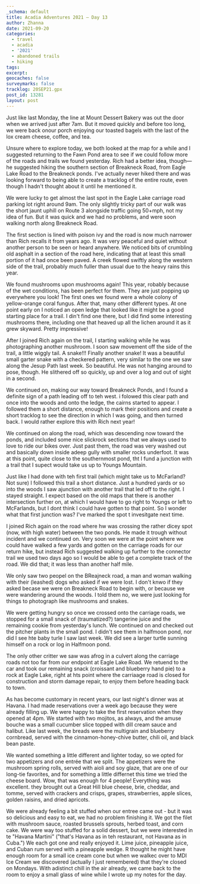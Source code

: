 ```yaml
---
_schema: default
title: Acadia Adventures 2021 – Day 13
author: Zhanna
date: 2021-09-20
categories:
  - travel
  - acadia
  - '2021'
  - abandoned trails
  - hiking 
tags:
excerpt: 
geocaches: false
surveymarks: false
tracklog: 20SEP21.gpx
post_id: 13281
layout: post
---
```


Just like last Monday, the line at Mount Dessert Bakery was out the door when we arrived just after 7am. But it moved quickly and before too long, we were back onour porch enjoying our toasted bagels with the last of the lox cream cheese, coffee, and tea.

Unsure where to explore today, we both looked at the map for a while and I suggested returning to the Fawn Pond area to see if we could follow more of the roads and trails we found yesterday. Rich had a better idea, though—he suggested hiking the southern section of Breakneck Road, from Eagle Lake Road to the Breakneck ponds. I've actually never hiked there and was looking forward to being able to create a tracklog of the entire route, even though I hadn't thought about it until he mentioned it. 

We were lucky to get almost the last spot in the Eagle Lake carriage road parking lot right around 9am. The only slightly tricky part of our walk was the short jaunt uphill on Route 3 alongside traffic going 50+mph, not my idea of fun. But it was quick and we had no problems, and were soon walking north along Breakneck Road.

The first section is lined with poison  ivy and the road is now much narrower than Rich recalls it from years ago. It was very peaceful and quiet without another person to be seen or heard anywhere. We noticed bits of crumbling old asphalt in a section of the road here, indicating that at least this small portion of it had once been paved. A creek flowed swiftly along the western side of the trail, probably much fuller than usual due to the heavy rains this year.

We found mushrooms upon mushrooms again! This year, robably because of the wet conditions, has been perfect for them. They are just popping up everywhere you look! The first ones we found were a whole colony of yellow-orange coral fungus. After that, many other different types. At one point early on I noticed an open ledge that looked like it might be a good starting place for a trail. I din't find one there, but I did find some interesting mushrooms there, including one that heaved up all the lichen around it as it grew skyward. Pretty impressive!

After I joined Rich again on the trail, I starting walking while he was photographing another mushroom. I soon saw movement off the side of the trail, a little wiggly tail. A snake!!! Finally another snake! It was a beautiful small garter snake with a checkered pattern, very similar to the one we saw along the Jesup Path last week. So beautiful. He was not hanging around to pose, though. He slithered off so quickly, up and over a log and out of sight in a second.

We continued on, making our way toward Breakneck Ponds, and I found a definite sign of a path leading off to teh west. i folowed this clear path and once into the woods and onto the ledge, the cairns started to appear. I followed them a short distance, enough to mark their positions and create a short tracklog to see the direction in which I was going, and then turned back. I would rather explore this with Rich next year!

We continued on along the road, which was descending now toward the ponds, and included some nice slickrock sections that we always used to love to ride our bikes over. Just past them, the road was very washed out and basically down inside adeep gully with smaller rocks underfoot. It was at this point, quite close to the southernmost pond, tht I fund a junction with a trail that I supect would take us up to Youngs Mountain.

Just like I had done with teh first trail (which might take us to McFarland? Not sure) I followed this trail a short distance. Just a hundred yards or so into the woods I saw ajunction with another trail that led off to the right. I stayed straight. I expect based on the old maps that there is another intersection further on, at which I would have to go right to Youngs or left to McFarlands, but I dont think I could have gotten to that point. So I wonder what that first junction was? I've marked the spot t invesitgate next time.

I joined Rich again on the road where hw was crossing the rather dicey spot (now, with high water) between the two ponds. He made it trough without incident and we continued on. Very soon we were at the point where we could have walked a few yards and gotten on the carriage roads for our return hike, but instead Rich suggested walking up further to the connector trail we used two days ago so I would be able to get a complete track of the road. We did that; it was less than another half mile.

We only saw two peopel on the BReajneck road, a man and woman walking with their (leashed) dogs who asked if we were lost. I don't knwo if they asked becase we were on Breakneck Road to begin with, or because we were wandering around the woods. I told them no, we were just looking for things to photograph like mushrooms and snakes. 

We were getting hungry so once we crossed onto the carriage roads, we stopped for a small snack of (traumatized?) tangerine juice and the remaining cookie from yesterday's lunch. We continued on and checked out the pitcher plants in the small pond. I didn't see them in halfmoon pond, nor did I see hte baby turle I saw last week. We did see a larger turtle sunning himself on a rock or log in Halfmoon pond.

The only other critter we saw was afrog in a culvert along the carriage roads not too far from our endpoint at Eagle Lake Road. We retuend to the car and took our remaining snack (croissant and blueberry hand pie) to a rock at Eagle Lake, right at hts point where the carriaage road is closed for construction and storm damage repair, to enjoy them before heading back to town.

As has become customary in recent years, our last night's dinner was at Havana. I had made reservations over a week ago because they were already filling up. We were happy to take the first reservation when they opened at 4pm. We started with two mojitos, as always, and the amuse bouche was a small cucumber slice topped with dill cream sauce and halibut. Like last week, the breads were the multigrain and blueberry cornbread, served with the cinnamon-honey-chive butter, chili oil, and black bean paste.

We wanted something a little different and lighter today, so we opted for two appetizers and one entrée that we split. The appetizers were the mushroom spring rolls, served with aioli and soy glaze, that are one of our long-tie favorites, and for something a little differnet this time we tried the cheese board. Wow, that was enough for 4 people! Everything was excellent. they brought out a Great Hill blue cheese, brie, cheddar, and tomme, served with crackers and crisps, grapes, strawberries, apple slices, golden raisins, and dried apricots.

We were already feeling a bit stuffed when our entree came out - but it was so delicious and easy to eat, we had no problem finishing it. We got the filet with mushroom sauce, roasted brussels sprouts, herbed toast, and corn cake. We were way too stuffed for a solid dessert, but we were interested in te "Havana Martini" ("that's Havana as in teh restaurant, not Havana as in Cuba.") We each got one and really enjoyed it. Lime juice, pineapple juice, and Cuban rum served with a pineapple wedge. R thought he might have enough room for a small ice cream cone but when we walkec over to MDI Ice Cream we discovered (actually I just remembered) that they're closed on Mondays. With adistinct chill in the air already, we came back to the room to enjoy a small glass of wine while I wrote up my notes for the day.